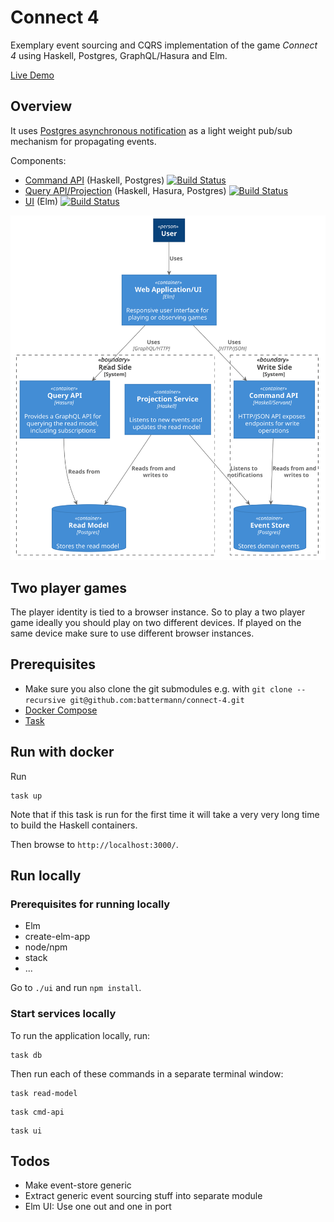 # Connect 4

Exemplary event sourcing and CQRS implementation of the game _Connect 4_ using Haskell, Postgres, GraphQL/Hasura and Elm.

[Live Demo](http://cosmic-ray.surge.sh/)

## Overview

It uses [Postgres asynchronous notification](https://www.postgresql.org/docs/12/libpq-notify.html) as a light weight pub/sub mechanism for propagating events.

Components:

- [Command API](https://github.com/battermann/cosmic-ray-api) (Haskell, Postgres) [![Build Status](https://travis-ci.org/battermann/cosmic-ray-api.svg?branch=master)](https://travis-ci.org/battermann/cosmic-ray-api)
- [Query API/Projection](https://github.com/battermann/cosmic-ray-rm) (Haskell, Hasura, Postgres) [![Build Status](https://travis-ci.org/battermann/cosmic-ray-rm.svg?branch=master)](https://travis-ci.org/battermann/cosmic-ray-rm)
- [UI](https://github.com/battermann/cosmic-ray-ui) (Elm) [![Build Status](https://travis-ci.org/battermann/cosmic-ray-ui.svg?branch=master)](https://travis-ci.org/battermann/cosmic-ray-ui)

![alt text](./out/docs/C4_Context/C4_Elements.svg)

## Two player games

The player identity is tied to a browser instance. So to play a two player game ideally you should play on two different devices. If played on the same device make sure to use different browser instances.

## Prerequisites

- Make sure you also clone the git submodules e.g. with `git clone --recursive git@github.com:battermann/connect-4.git`
- [Docker Compose](https://docs.docker.com/compose/)
- [Task](https://taskfile.dev/#/installation)

## Run with docker

Run

```shell
task up
```

Note that if this task is run for the first time it will take a very very long time to build the Haskell containers.

Then browse to `http://localhost:3000/`.

## Run locally

### Prerequisites for running locally

- Elm
- create-elm-app
- node/npm
- stack
- ...

Go to `./ui` and run `npm install`.

### Start services locally

To run the application locally, run:

```shell
task db
```

Then run each of these commands in a separate terminal window:

```shell
task read-model
```

```shell
task cmd-api
```

```shell
task ui
```

## Todos

- Make event-store generic
- Extract generic event sourcing stuff into separate module
- Elm UI: Use one out and one in port
